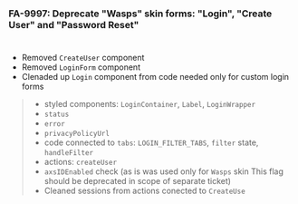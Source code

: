 ### FA-9997: Deprecate "Wasps" skin forms: "Login", "Create User" and "Password Reset"
#
- Removed `CreateUser` component
- Removed `LoginForm` component
- Clenaded up `Login` component from code needed only for custom login forms
>- styled components: `LoginContainer`, `Label`, `LoginWrapper`
>- `status`
>- `error`
>- `privacyPolicyUrl`
>- code connected to `tabs`: `LOGIN_FILTER_TABS`, `filter` state, `handleFilter`
>- actions: `createUser`
>- `axsIDEnabled` check (as is was used only for `Wasps` skin This flag should be deprecated in scope of separate ticket)
>- Cleaned sessions from actions conected to `CreateUse`
